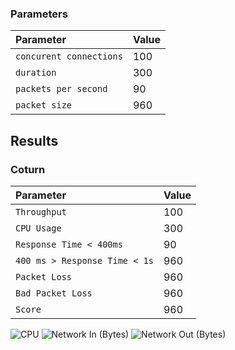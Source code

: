 
### Parameters

| Parameter | Value                |
| :-------- |:------------------------- |
| `concurent connections` | 100 |
| `duration` | 300 |
| `packets per second` | 90 |
| `packet size` | 960 |

## Results

### Coturn
| Parameter | Value                |
| :-------- |:------------------------- |
| `Throughput` | 100 |
| `CPU Usage` | 300 |
| `Response Time < 400ms` | 90 |
| `400 ms > Response Time < 1s` | 960 |
| `Packet Loss` | 960 |
| `Bad Packet Loss` | 960 |
| `Score` | 960 |



![CPU](coturn/cpu.png)
![Network In (Bytes)](coturn/network-in.png)
![Network Out (Bytes)](coturn/network-in.png)
